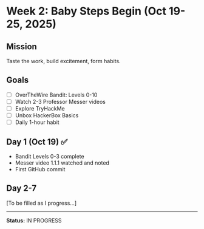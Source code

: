 # Week 2: Baby Steps Begin (Oct 19-25, 2025)

## Mission
Taste the work, build excitement, form habits.

## Goals
- [ ] OverTheWire Bandit: Levels 0-10
- [ ] Watch 2-3 Professor Messer videos
- [ ] Explore TryHackMe
- [ ] Unbox HackerBox Basics
- [ ] Daily 1-hour habit

## Day 1 (Oct 19) ✅
- Bandit Levels 0-3 complete
- Messer video 1.1.1 watched and noted
- First GitHub commit

## Day 2-7
[To be filled as I progress...]

---
**Status:** IN PROGRESS
